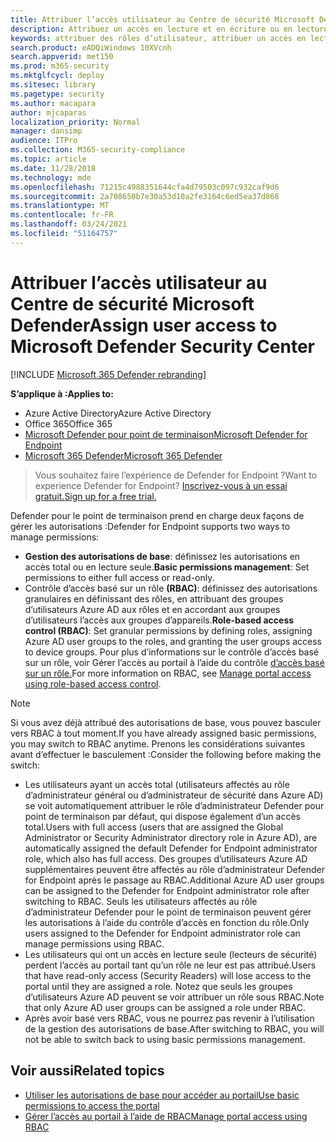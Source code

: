 ```yaml
---
title: Attribuer l’accès utilisateur au Centre de sécurité Microsoft Defender
description: Attribuez un accès en lecture et en écriture ou en lecture seule au portail Microsoft Defender for Endpoint.
keywords: attribuer des rôles d’utilisateur, attribuer un accès en lecture et en écriture, attribuer un accès en lecture seule, utilisateur, rôles d’utilisateur, rôles
search.product: eADQiWindows 10XVcnh
search.appverid: met150
ms.prod: m365-security
ms.mktglfcycl: deploy
ms.sitesec: library
ms.pagetype: security
ms.author: macapara
author: mjcaparas
localization_priority: Normal
manager: dansimp
audience: ITPro
ms.collection: M365-security-compliance
ms.topic: article
ms.date: 11/28/2018
ms.technology: mde
ms.openlocfilehash: 71215c4988351644cfa4d79503c097c932caf9d6
ms.sourcegitcommit: 2a708650b7e30a53d10a2fe3164c6ed5ea37d868
ms.translationtype: MT
ms.contentlocale: fr-FR
ms.lasthandoff: 03/24/2021
ms.locfileid: "51164757"
---
```

# <a name="assign-user-access-to-microsoft-defender-security-center"></a><span data-ttu-id="baa54-104">Attribuer l’accès utilisateur au Centre de sécurité Microsoft Defender</span><span class="sxs-lookup"><span data-stu-id="baa54-104">Assign user access to Microsoft Defender Security Center</span></span>

[!INCLUDE [Microsoft 365 Defender rebranding](../../includes/microsoft-defender.md)]


<span data-ttu-id="baa54-105">**S’applique à :**</span><span class="sxs-lookup"><span data-stu-id="baa54-105">**Applies to:**</span></span>
- <span data-ttu-id="baa54-106">Azure Active Directory</span><span class="sxs-lookup"><span data-stu-id="baa54-106">Azure Active Directory</span></span>
- <span data-ttu-id="baa54-107">Office 365</span><span class="sxs-lookup"><span data-stu-id="baa54-107">Office 365</span></span>
- [<span data-ttu-id="baa54-108">Microsoft Defender pour point de terminaison</span><span class="sxs-lookup"><span data-stu-id="baa54-108">Microsoft Defender for Endpoint</span></span>](https://go.microsoft.com/fwlink/p/?linkid=2154037)
- [<span data-ttu-id="baa54-109">Microsoft 365 Defender</span><span class="sxs-lookup"><span data-stu-id="baa54-109">Microsoft 365 Defender</span></span>](https://go.microsoft.com/fwlink/?linkid=2118804)


><span data-ttu-id="baa54-110">Vous souhaitez faire l’expérience de Defender for Endpoint ?</span><span class="sxs-lookup"><span data-stu-id="baa54-110">Want to experience Defender for Endpoint?</span></span> [<span data-ttu-id="baa54-111">Inscrivez-vous à un essai gratuit.</span><span class="sxs-lookup"><span data-stu-id="baa54-111">Sign up for a free trial.</span></span>](https://www.microsoft.com/microsoft-365/windows/microsoft-defender-atp?ocid=docs-wdatp-assignaccess-abovefoldlink)

<span data-ttu-id="baa54-112">Defender pour le point de terminaison prend en charge deux façons de gérer les autorisations :</span><span class="sxs-lookup"><span data-stu-id="baa54-112">Defender for Endpoint supports two ways to manage permissions:</span></span>

- <span data-ttu-id="baa54-113">**Gestion des autorisations de base**: définissez les autorisations en accès total ou en lecture seule.</span><span class="sxs-lookup"><span data-stu-id="baa54-113">**Basic permissions management**: Set permissions to either full access or read-only.</span></span>
- <span data-ttu-id="baa54-114">Contrôle d’accès basé sur un rôle **(RBAC)**: définissez des autorisations granulaires en définissant des rôles, en attribuant des groupes d’utilisateurs Azure AD aux rôles et en accordant aux groupes d’utilisateurs l’accès aux groupes d’appareils.</span><span class="sxs-lookup"><span data-stu-id="baa54-114">**Role-based access control (RBAC)**: Set granular permissions by defining roles, assigning Azure AD user groups to the roles, and granting the user groups access to device groups.</span></span> <span data-ttu-id="baa54-115">Pour plus d’informations sur le contrôle d’accès basé sur un rôle, voir Gérer l’accès au portail à l’aide du contrôle [d’accès basé sur un rôle.](rbac.md)</span><span class="sxs-lookup"><span data-stu-id="baa54-115">For more information on RBAC, see [Manage portal access using role-based access control](rbac.md).</span></span>

> [!NOTE]
> <span data-ttu-id="baa54-116">Si vous avez déjà attribué des autorisations de base, vous pouvez basculer vers RBAC à tout moment.</span><span class="sxs-lookup"><span data-stu-id="baa54-116">If you have already assigned basic permissions, you may switch to RBAC anytime.</span></span> <span data-ttu-id="baa54-117">Prenons les considérations suivantes avant d’effectuer le basculement :</span><span class="sxs-lookup"><span data-stu-id="baa54-117">Consider the following before making the switch:</span></span>
> 
> - <span data-ttu-id="baa54-118">Les utilisateurs ayant un accès total (utilisateurs affectés au rôle d’administrateur général ou d’administrateur de sécurité dans Azure AD) se voit automatiquement attribuer le rôle d’administrateur Defender pour point de terminaison par défaut, qui dispose également d’un accès total.</span><span class="sxs-lookup"><span data-stu-id="baa54-118">Users with full access (users that are assigned the Global Administrator or Security Administrator directory role in Azure AD), are automatically assigned the default Defender for Endpoint administrator role, which also has full access.</span></span> <span data-ttu-id="baa54-119">Des groupes d’utilisateurs Azure AD supplémentaires peuvent être affectés au rôle d’administrateur Defender for Endpoint après le passage au RBAC.</span><span class="sxs-lookup"><span data-stu-id="baa54-119">Additional Azure AD user groups can be assigned to the Defender for Endpoint administrator role after switching to RBAC.</span></span>  <span data-ttu-id="baa54-120">Seuls les utilisateurs affectés au rôle d’administrateur Defender pour le point de terminaison peuvent gérer les autorisations à l’aide du contrôle d’accès en fonction du rôle.</span><span class="sxs-lookup"><span data-stu-id="baa54-120">Only users assigned to the Defender for Endpoint administrator role can manage permissions using RBAC.</span></span> 
> - <span data-ttu-id="baa54-121">Les utilisateurs qui ont un accès en lecture seule (lecteurs de sécurité) perdent l’accès au portail tant qu’un rôle ne leur est pas attribué.</span><span class="sxs-lookup"><span data-stu-id="baa54-121">Users that have read-only access (Security Readers) will lose access to the portal until they are assigned a role.</span></span> <span data-ttu-id="baa54-122">Notez que seuls les groupes d’utilisateurs Azure AD peuvent se voir attribuer un rôle sous RBAC.</span><span class="sxs-lookup"><span data-stu-id="baa54-122">Note that only Azure AD user groups can be assigned a role under RBAC.</span></span>
> - <span data-ttu-id="baa54-123">Après avoir basé vers RBAC, vous ne pourrez pas revenir à l’utilisation de la gestion des autorisations de base.</span><span class="sxs-lookup"><span data-stu-id="baa54-123">After switching to RBAC, you will not be able to switch back to using basic permissions management.</span></span>

## <a name="related-topics"></a><span data-ttu-id="baa54-124">Voir aussi</span><span class="sxs-lookup"><span data-stu-id="baa54-124">Related topics</span></span>

- [<span data-ttu-id="baa54-125">Utiliser les autorisations de base pour accéder au portail</span><span class="sxs-lookup"><span data-stu-id="baa54-125">Use basic permissions to access the portal</span></span>](basic-permissions.md)
- [<span data-ttu-id="baa54-126">Gérer l’accès au portail à l’aide de RBAC</span><span class="sxs-lookup"><span data-stu-id="baa54-126">Manage portal access using RBAC</span></span>](rbac.md)
